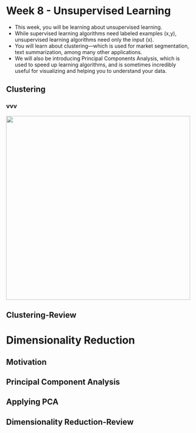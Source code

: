 # Week 8 - Unsupervised Learning
- This week, you will be learning about unsupervised learning. 
- While supervised learning algorithms need labeled examples (x,y), unsupervised learning algorithms need only the input (x). 
- You will learn about clustering—which is used for market segmentation, text summarization, among many other applications.
- We will also be introducing Principal Components Analysis, which is used to speed up learning algorithms, and is sometimes incredibly useful for visualizing and helping you to understand your data.

## Clustering
### vvv
<img src="images/vv.png" width="500">

## Clustering-Review

# Dimensionality Reduction

## Motivation
## Principal Component Analysis

## Applying PCA
## Dimensionality Reduction-Review
